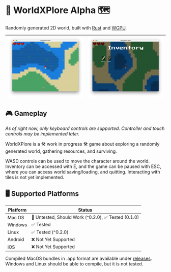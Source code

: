 # 👾  WorldXPlore Alpha  🗺
Randomly generated 2D world, built with [Rust](https://www.rust-lang.org) and [WGPU](https://github.com/gfx-rs/wgpu-rs).

| ![](./.github/readme_img.png) | ![](./.github/readme_inv.png) |
:-------------------------:|:-------------------------:

## 🎮  Gameplay
*As of right now, only keyboard controls are supported. Controller and touch controls may be implemented later.*

WorldXPlore is a 🛠 work in progress 🛠 game about exploring a randomly generated world, gathering resources, and surviving.

WASD controls can be used to move the character around the world. Inventory can be accessed with E, and the game can be paused with ESC, where you can access world saving/loading, and quitting. Interacting with tiles is not yet implemented.

## 🖥  Supported Platforms
| Platform | Status |
|----------|--------|
| Mac OS   | 🤷 Untested, Should Work (^0.2.0), ✅ Tested (0.1.0)|
| Windows  | ✅ Tested|
| Linux    | ✅ Tested (^0.2.0)|
| Android  | ❌ Not Yet Supported |
| iOS      | ❌ Not Yet Supported |

Compiled MacOS bundles in .app format are available under [releases](https://github.com/jamesbmadden/worldxplore/releases). Windows and Linux should be able to compile, but it is not tested.